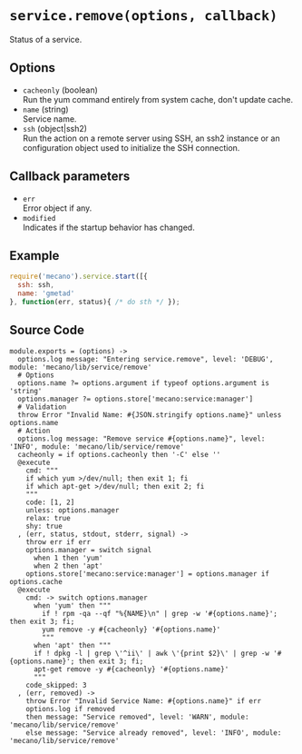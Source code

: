 
# `service.remove(options, callback)`

Status of a service.

## Options

*   `cacheonly` (boolean)   
    Run the yum command entirely from system cache, don't update cache.   
*   `name` (string)   
    Service name.   
*   `ssh` (object|ssh2)   
    Run the action on a remote server using SSH, an ssh2 instance or an
    configuration object used to initialize the SSH connection.   

## Callback parameters

*   `err`   
    Error object if any.   
*   `modified`   
    Indicates if the startup behavior has changed.   

## Example

```js
require('mecano').service.start([{
  ssh: ssh,
  name: 'gmetad'
}, function(err, status){ /* do sth */ });
```

## Source Code

    module.exports = (options) ->
      options.log message: "Entering service.remove", level: 'DEBUG', module: 'mecano/lib/service/remove'
      # Options
      options.name ?= options.argument if typeof options.argument is 'string'
      options.manager ?= options.store['mecano:service:manager']
      # Validation
      throw Error "Invalid Name: #{JSON.stringify options.name}" unless options.name
      # Action
      options.log message: "Remove service #{options.name}", level: 'INFO', module: 'mecano/lib/service/remove'
      cacheonly = if options.cacheonly then '-C' else ''
      @execute
        cmd: """
        if which yum >/dev/null; then exit 1; fi
        if which apt-get >/dev/null; then exit 2; fi
        """
        code: [1, 2]
        unless: options.manager
        relax: true
        shy: true
      , (err, status, stdout, stderr, signal) ->
        throw err if err
        options.manager = switch signal
          when 1 then 'yum'
          when 2 then 'apt'
        options.store['mecano:service:manager'] = options.manager if options.cache
      @execute
        cmd: -> switch options.manager
          when 'yum' then """
            if ! rpm -qa --qf "%{NAME}\n" | grep -w '#{options.name}'; then exit 3; fi;
            yum remove -y #{cacheonly} '#{options.name}'
            """
          when 'apt' then """
          if ! dpkg -l | grep \'^ii\' | awk \'{print $2}\' | grep -w '#{options.name}'; then exit 3; fi;
          apt-get remove -y #{cacheonly} '#{options.name}'
          """
        code_skipped: 3
      , (err, removed) ->
        throw Error "Invalid Service Name: #{options.name}" if err
        options.log if removed
        then message: "Service removed", level: 'WARN', module: 'mecano/lib/service/remove'
        else message: "Service already removed", level: 'INFO', module: 'mecano/lib/service/remove'
        
